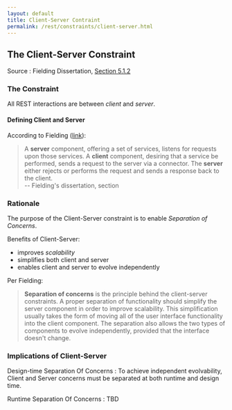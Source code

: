 ```yaml
---
layout: default
title: Client-Server Contraint
permalink: /rest/constraints/client-server.html
---
```


## The Client-Server Constraint

Source
: Fielding Dissertation, [Section 5.1.2](https://www.ics.uci.edu/~fielding/pubs/dissertation/rest_arch_style.htm#sec_5_1_2)

### The Constraint

All REST interactions are between _client_ and _server_.

#### Defining Client and Server
According to Fielding ([link](https://www.ics.uci.edu/~fielding/pubs/dissertation/net_arch_styles.htm#sec_3_4_1)):
> A **server** component, offering a set of services, 
> listens for requests upon those services. A **client** component, 
> desiring that a service be performed, sends a request to the 
> server via a connector. The **server** either rejects or performs the 
> request and sends a response back to the client.
> <br/> -- Fielding's dissertation, section  

### Rationale

The purpose of the Client-Server constraint is to enable _Separation of Concerns_.

Benefits of Client-Server:
- improves _scalability_
- simplifies both client and server
- enables client and server to evolve independently

Per Fielding:
> **Separation of concerns** is the principle behind the client-server
> constraints. A proper separation of functionality should simplify
> the server component in order to improve scalability. This
> simplification usually takes the form of moving all of the user
> interface functionality into the client component. The separation
> also allows the two types of components to evolve independently,
> provided that the interface doesn't change.

### Implications of Client-Server

Design-time Separation Of Concerns
: To achieve independent evolvability, Client and Server concerns must 
be separated at both runtime and design time.

Runtime Separation Of Concerns
: TBD
